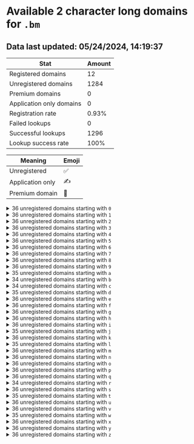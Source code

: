 # Available 2 character long domains for `.bm`

## Data last updated: 05/24/2024, 14:19:37

|Stat|Amount|
|--|--|
|Registered domains|12|
|Unregistered domains|1284|
|Premium domains|0|
|Application only domains|0|
|Registration rate|0.93%|
|Failed lookups|0|
|Successful lookups|1296|
|Lookup success rate|100%|


|Meaning|Emoji|
|--|--|
|Unregistered|:white_check_mark:|
|Application only|:writing_hand:|
|Premium domain|:gem:|

<details>
<summary>36 unregistered domains starting with <bold><code>0</code></bold></summary>

|Type|Domain|
|--|--|
|:white_check_mark:|`00.bm`|
|:white_check_mark:|`01.bm`|
|:white_check_mark:|`02.bm`|
|:white_check_mark:|`03.bm`|
|:white_check_mark:|`04.bm`|
|:white_check_mark:|`05.bm`|
|:white_check_mark:|`06.bm`|
|:white_check_mark:|`07.bm`|
|:white_check_mark:|`08.bm`|
|:white_check_mark:|`09.bm`|
|:white_check_mark:|`0a.bm`|
|:white_check_mark:|`0b.bm`|
|:white_check_mark:|`0c.bm`|
|:white_check_mark:|`0d.bm`|
|:white_check_mark:|`0e.bm`|
|:white_check_mark:|`0f.bm`|
|:white_check_mark:|`0g.bm`|
|:white_check_mark:|`0h.bm`|
|:white_check_mark:|`0i.bm`|
|:white_check_mark:|`0j.bm`|
|:white_check_mark:|`0k.bm`|
|:white_check_mark:|`0l.bm`|
|:white_check_mark:|`0m.bm`|
|:white_check_mark:|`0n.bm`|
|:white_check_mark:|`0o.bm`|
|:white_check_mark:|`0p.bm`|
|:white_check_mark:|`0q.bm`|
|:white_check_mark:|`0r.bm`|
|:white_check_mark:|`0s.bm`|
|:white_check_mark:|`0t.bm`|
|:white_check_mark:|`0u.bm`|
|:white_check_mark:|`0v.bm`|
|:white_check_mark:|`0w.bm`|
|:white_check_mark:|`0x.bm`|
|:white_check_mark:|`0y.bm`|
|:white_check_mark:|`0z.bm`|
</details>
<details>
<summary>36 unregistered domains starting with <bold><code>1</code></bold></summary>

|Type|Domain|
|--|--|
|:white_check_mark:|`10.bm`|
|:white_check_mark:|`11.bm`|
|:white_check_mark:|`12.bm`|
|:white_check_mark:|`13.bm`|
|:white_check_mark:|`14.bm`|
|:white_check_mark:|`15.bm`|
|:white_check_mark:|`16.bm`|
|:white_check_mark:|`17.bm`|
|:white_check_mark:|`18.bm`|
|:white_check_mark:|`19.bm`|
|:white_check_mark:|`1a.bm`|
|:white_check_mark:|`1b.bm`|
|:white_check_mark:|`1c.bm`|
|:white_check_mark:|`1d.bm`|
|:white_check_mark:|`1e.bm`|
|:white_check_mark:|`1f.bm`|
|:white_check_mark:|`1g.bm`|
|:white_check_mark:|`1h.bm`|
|:white_check_mark:|`1i.bm`|
|:white_check_mark:|`1j.bm`|
|:white_check_mark:|`1k.bm`|
|:white_check_mark:|`1l.bm`|
|:white_check_mark:|`1m.bm`|
|:white_check_mark:|`1n.bm`|
|:white_check_mark:|`1o.bm`|
|:white_check_mark:|`1p.bm`|
|:white_check_mark:|`1q.bm`|
|:white_check_mark:|`1r.bm`|
|:white_check_mark:|`1s.bm`|
|:white_check_mark:|`1t.bm`|
|:white_check_mark:|`1u.bm`|
|:white_check_mark:|`1v.bm`|
|:white_check_mark:|`1w.bm`|
|:white_check_mark:|`1x.bm`|
|:white_check_mark:|`1y.bm`|
|:white_check_mark:|`1z.bm`|
</details>
<details>
<summary>36 unregistered domains starting with <bold><code>2</code></bold></summary>

|Type|Domain|
|--|--|
|:white_check_mark:|`20.bm`|
|:white_check_mark:|`21.bm`|
|:white_check_mark:|`22.bm`|
|:white_check_mark:|`23.bm`|
|:white_check_mark:|`24.bm`|
|:white_check_mark:|`25.bm`|
|:white_check_mark:|`26.bm`|
|:white_check_mark:|`27.bm`|
|:white_check_mark:|`28.bm`|
|:white_check_mark:|`29.bm`|
|:white_check_mark:|`2a.bm`|
|:white_check_mark:|`2b.bm`|
|:white_check_mark:|`2c.bm`|
|:white_check_mark:|`2d.bm`|
|:white_check_mark:|`2e.bm`|
|:white_check_mark:|`2f.bm`|
|:white_check_mark:|`2g.bm`|
|:white_check_mark:|`2h.bm`|
|:white_check_mark:|`2i.bm`|
|:white_check_mark:|`2j.bm`|
|:white_check_mark:|`2k.bm`|
|:white_check_mark:|`2l.bm`|
|:white_check_mark:|`2m.bm`|
|:white_check_mark:|`2n.bm`|
|:white_check_mark:|`2o.bm`|
|:white_check_mark:|`2p.bm`|
|:white_check_mark:|`2q.bm`|
|:white_check_mark:|`2r.bm`|
|:white_check_mark:|`2s.bm`|
|:white_check_mark:|`2t.bm`|
|:white_check_mark:|`2u.bm`|
|:white_check_mark:|`2v.bm`|
|:white_check_mark:|`2w.bm`|
|:white_check_mark:|`2x.bm`|
|:white_check_mark:|`2y.bm`|
|:white_check_mark:|`2z.bm`|
</details>
<details>
<summary>36 unregistered domains starting with <bold><code>3</code></bold></summary>

|Type|Domain|
|--|--|
|:white_check_mark:|`30.bm`|
|:white_check_mark:|`31.bm`|
|:white_check_mark:|`32.bm`|
|:white_check_mark:|`33.bm`|
|:white_check_mark:|`34.bm`|
|:white_check_mark:|`35.bm`|
|:white_check_mark:|`36.bm`|
|:white_check_mark:|`37.bm`|
|:white_check_mark:|`38.bm`|
|:white_check_mark:|`39.bm`|
|:white_check_mark:|`3a.bm`|
|:white_check_mark:|`3b.bm`|
|:white_check_mark:|`3c.bm`|
|:white_check_mark:|`3d.bm`|
|:white_check_mark:|`3e.bm`|
|:white_check_mark:|`3f.bm`|
|:white_check_mark:|`3g.bm`|
|:white_check_mark:|`3h.bm`|
|:white_check_mark:|`3i.bm`|
|:white_check_mark:|`3j.bm`|
|:white_check_mark:|`3k.bm`|
|:white_check_mark:|`3l.bm`|
|:white_check_mark:|`3m.bm`|
|:white_check_mark:|`3n.bm`|
|:white_check_mark:|`3o.bm`|
|:white_check_mark:|`3p.bm`|
|:white_check_mark:|`3q.bm`|
|:white_check_mark:|`3r.bm`|
|:white_check_mark:|`3s.bm`|
|:white_check_mark:|`3t.bm`|
|:white_check_mark:|`3u.bm`|
|:white_check_mark:|`3v.bm`|
|:white_check_mark:|`3w.bm`|
|:white_check_mark:|`3x.bm`|
|:white_check_mark:|`3y.bm`|
|:white_check_mark:|`3z.bm`|
</details>
<details>
<summary>36 unregistered domains starting with <bold><code>4</code></bold></summary>

|Type|Domain|
|--|--|
|:white_check_mark:|`40.bm`|
|:white_check_mark:|`41.bm`|
|:white_check_mark:|`42.bm`|
|:white_check_mark:|`43.bm`|
|:white_check_mark:|`44.bm`|
|:white_check_mark:|`45.bm`|
|:white_check_mark:|`46.bm`|
|:white_check_mark:|`47.bm`|
|:white_check_mark:|`48.bm`|
|:white_check_mark:|`49.bm`|
|:white_check_mark:|`4a.bm`|
|:white_check_mark:|`4b.bm`|
|:white_check_mark:|`4c.bm`|
|:white_check_mark:|`4d.bm`|
|:white_check_mark:|`4e.bm`|
|:white_check_mark:|`4f.bm`|
|:white_check_mark:|`4g.bm`|
|:white_check_mark:|`4h.bm`|
|:white_check_mark:|`4i.bm`|
|:white_check_mark:|`4j.bm`|
|:white_check_mark:|`4k.bm`|
|:white_check_mark:|`4l.bm`|
|:white_check_mark:|`4m.bm`|
|:white_check_mark:|`4n.bm`|
|:white_check_mark:|`4o.bm`|
|:white_check_mark:|`4p.bm`|
|:white_check_mark:|`4q.bm`|
|:white_check_mark:|`4r.bm`|
|:white_check_mark:|`4s.bm`|
|:white_check_mark:|`4t.bm`|
|:white_check_mark:|`4u.bm`|
|:white_check_mark:|`4v.bm`|
|:white_check_mark:|`4w.bm`|
|:white_check_mark:|`4x.bm`|
|:white_check_mark:|`4y.bm`|
|:white_check_mark:|`4z.bm`|
</details>
<details>
<summary>36 unregistered domains starting with <bold><code>5</code></bold></summary>

|Type|Domain|
|--|--|
|:white_check_mark:|`50.bm`|
|:white_check_mark:|`51.bm`|
|:white_check_mark:|`52.bm`|
|:white_check_mark:|`53.bm`|
|:white_check_mark:|`54.bm`|
|:white_check_mark:|`55.bm`|
|:white_check_mark:|`56.bm`|
|:white_check_mark:|`57.bm`|
|:white_check_mark:|`58.bm`|
|:white_check_mark:|`59.bm`|
|:white_check_mark:|`5a.bm`|
|:white_check_mark:|`5b.bm`|
|:white_check_mark:|`5c.bm`|
|:white_check_mark:|`5d.bm`|
|:white_check_mark:|`5e.bm`|
|:white_check_mark:|`5f.bm`|
|:white_check_mark:|`5g.bm`|
|:white_check_mark:|`5h.bm`|
|:white_check_mark:|`5i.bm`|
|:white_check_mark:|`5j.bm`|
|:white_check_mark:|`5k.bm`|
|:white_check_mark:|`5l.bm`|
|:white_check_mark:|`5m.bm`|
|:white_check_mark:|`5n.bm`|
|:white_check_mark:|`5o.bm`|
|:white_check_mark:|`5p.bm`|
|:white_check_mark:|`5q.bm`|
|:white_check_mark:|`5r.bm`|
|:white_check_mark:|`5s.bm`|
|:white_check_mark:|`5t.bm`|
|:white_check_mark:|`5u.bm`|
|:white_check_mark:|`5v.bm`|
|:white_check_mark:|`5w.bm`|
|:white_check_mark:|`5x.bm`|
|:white_check_mark:|`5y.bm`|
|:white_check_mark:|`5z.bm`|
</details>
<details>
<summary>36 unregistered domains starting with <bold><code>6</code></bold></summary>

|Type|Domain|
|--|--|
|:white_check_mark:|`60.bm`|
|:white_check_mark:|`61.bm`|
|:white_check_mark:|`62.bm`|
|:white_check_mark:|`63.bm`|
|:white_check_mark:|`64.bm`|
|:white_check_mark:|`65.bm`|
|:white_check_mark:|`66.bm`|
|:white_check_mark:|`67.bm`|
|:white_check_mark:|`68.bm`|
|:white_check_mark:|`69.bm`|
|:white_check_mark:|`6a.bm`|
|:white_check_mark:|`6b.bm`|
|:white_check_mark:|`6c.bm`|
|:white_check_mark:|`6d.bm`|
|:white_check_mark:|`6e.bm`|
|:white_check_mark:|`6f.bm`|
|:white_check_mark:|`6g.bm`|
|:white_check_mark:|`6h.bm`|
|:white_check_mark:|`6i.bm`|
|:white_check_mark:|`6j.bm`|
|:white_check_mark:|`6k.bm`|
|:white_check_mark:|`6l.bm`|
|:white_check_mark:|`6m.bm`|
|:white_check_mark:|`6n.bm`|
|:white_check_mark:|`6o.bm`|
|:white_check_mark:|`6p.bm`|
|:white_check_mark:|`6q.bm`|
|:white_check_mark:|`6r.bm`|
|:white_check_mark:|`6s.bm`|
|:white_check_mark:|`6t.bm`|
|:white_check_mark:|`6u.bm`|
|:white_check_mark:|`6v.bm`|
|:white_check_mark:|`6w.bm`|
|:white_check_mark:|`6x.bm`|
|:white_check_mark:|`6y.bm`|
|:white_check_mark:|`6z.bm`|
</details>
<details>
<summary>36 unregistered domains starting with <bold><code>7</code></bold></summary>

|Type|Domain|
|--|--|
|:white_check_mark:|`70.bm`|
|:white_check_mark:|`71.bm`|
|:white_check_mark:|`72.bm`|
|:white_check_mark:|`73.bm`|
|:white_check_mark:|`74.bm`|
|:white_check_mark:|`75.bm`|
|:white_check_mark:|`76.bm`|
|:white_check_mark:|`77.bm`|
|:white_check_mark:|`78.bm`|
|:white_check_mark:|`79.bm`|
|:white_check_mark:|`7a.bm`|
|:white_check_mark:|`7b.bm`|
|:white_check_mark:|`7c.bm`|
|:white_check_mark:|`7d.bm`|
|:white_check_mark:|`7e.bm`|
|:white_check_mark:|`7f.bm`|
|:white_check_mark:|`7g.bm`|
|:white_check_mark:|`7h.bm`|
|:white_check_mark:|`7i.bm`|
|:white_check_mark:|`7j.bm`|
|:white_check_mark:|`7k.bm`|
|:white_check_mark:|`7l.bm`|
|:white_check_mark:|`7m.bm`|
|:white_check_mark:|`7n.bm`|
|:white_check_mark:|`7o.bm`|
|:white_check_mark:|`7p.bm`|
|:white_check_mark:|`7q.bm`|
|:white_check_mark:|`7r.bm`|
|:white_check_mark:|`7s.bm`|
|:white_check_mark:|`7t.bm`|
|:white_check_mark:|`7u.bm`|
|:white_check_mark:|`7v.bm`|
|:white_check_mark:|`7w.bm`|
|:white_check_mark:|`7x.bm`|
|:white_check_mark:|`7y.bm`|
|:white_check_mark:|`7z.bm`|
</details>
<details>
<summary>36 unregistered domains starting with <bold><code>8</code></bold></summary>

|Type|Domain|
|--|--|
|:white_check_mark:|`80.bm`|
|:white_check_mark:|`81.bm`|
|:white_check_mark:|`82.bm`|
|:white_check_mark:|`83.bm`|
|:white_check_mark:|`84.bm`|
|:white_check_mark:|`85.bm`|
|:white_check_mark:|`86.bm`|
|:white_check_mark:|`87.bm`|
|:white_check_mark:|`88.bm`|
|:white_check_mark:|`89.bm`|
|:white_check_mark:|`8a.bm`|
|:white_check_mark:|`8b.bm`|
|:white_check_mark:|`8c.bm`|
|:white_check_mark:|`8d.bm`|
|:white_check_mark:|`8e.bm`|
|:white_check_mark:|`8f.bm`|
|:white_check_mark:|`8g.bm`|
|:white_check_mark:|`8h.bm`|
|:white_check_mark:|`8i.bm`|
|:white_check_mark:|`8j.bm`|
|:white_check_mark:|`8k.bm`|
|:white_check_mark:|`8l.bm`|
|:white_check_mark:|`8m.bm`|
|:white_check_mark:|`8n.bm`|
|:white_check_mark:|`8o.bm`|
|:white_check_mark:|`8p.bm`|
|:white_check_mark:|`8q.bm`|
|:white_check_mark:|`8r.bm`|
|:white_check_mark:|`8s.bm`|
|:white_check_mark:|`8t.bm`|
|:white_check_mark:|`8u.bm`|
|:white_check_mark:|`8v.bm`|
|:white_check_mark:|`8w.bm`|
|:white_check_mark:|`8x.bm`|
|:white_check_mark:|`8y.bm`|
|:white_check_mark:|`8z.bm`|
</details>
<details>
<summary>36 unregistered domains starting with <bold><code>9</code></bold></summary>

|Type|Domain|
|--|--|
|:white_check_mark:|`90.bm`|
|:white_check_mark:|`91.bm`|
|:white_check_mark:|`92.bm`|
|:white_check_mark:|`93.bm`|
|:white_check_mark:|`94.bm`|
|:white_check_mark:|`95.bm`|
|:white_check_mark:|`96.bm`|
|:white_check_mark:|`97.bm`|
|:white_check_mark:|`98.bm`|
|:white_check_mark:|`99.bm`|
|:white_check_mark:|`9a.bm`|
|:white_check_mark:|`9b.bm`|
|:white_check_mark:|`9c.bm`|
|:white_check_mark:|`9d.bm`|
|:white_check_mark:|`9e.bm`|
|:white_check_mark:|`9f.bm`|
|:white_check_mark:|`9g.bm`|
|:white_check_mark:|`9h.bm`|
|:white_check_mark:|`9i.bm`|
|:white_check_mark:|`9j.bm`|
|:white_check_mark:|`9k.bm`|
|:white_check_mark:|`9l.bm`|
|:white_check_mark:|`9m.bm`|
|:white_check_mark:|`9n.bm`|
|:white_check_mark:|`9o.bm`|
|:white_check_mark:|`9p.bm`|
|:white_check_mark:|`9q.bm`|
|:white_check_mark:|`9r.bm`|
|:white_check_mark:|`9s.bm`|
|:white_check_mark:|`9t.bm`|
|:white_check_mark:|`9u.bm`|
|:white_check_mark:|`9v.bm`|
|:white_check_mark:|`9w.bm`|
|:white_check_mark:|`9x.bm`|
|:white_check_mark:|`9y.bm`|
|:white_check_mark:|`9z.bm`|
</details>
<details>
<summary>35 unregistered domains starting with <bold><code>a</code></bold></summary>

|Type|Domain|
|--|--|
|:white_check_mark:|`a0.bm`|
|:white_check_mark:|`a1.bm`|
|:white_check_mark:|`a2.bm`|
|:white_check_mark:|`a3.bm`|
|:white_check_mark:|`a4.bm`|
|:white_check_mark:|`a5.bm`|
|:white_check_mark:|`a6.bm`|
|:white_check_mark:|`a7.bm`|
|:white_check_mark:|`a8.bm`|
|:white_check_mark:|`a9.bm`|
|:white_check_mark:|`ab.bm`|
|:white_check_mark:|`ac.bm`|
|:white_check_mark:|`ad.bm`|
|:white_check_mark:|`ae.bm`|
|:white_check_mark:|`af.bm`|
|:white_check_mark:|`ag.bm`|
|:white_check_mark:|`ah.bm`|
|:white_check_mark:|`ai.bm`|
|:white_check_mark:|`aj.bm`|
|:white_check_mark:|`ak.bm`|
|:white_check_mark:|`al.bm`|
|:white_check_mark:|`am.bm`|
|:white_check_mark:|`an.bm`|
|:white_check_mark:|`ao.bm`|
|:white_check_mark:|`ap.bm`|
|:white_check_mark:|`aq.bm`|
|:white_check_mark:|`ar.bm`|
|:white_check_mark:|`as.bm`|
|:white_check_mark:|`at.bm`|
|:white_check_mark:|`au.bm`|
|:white_check_mark:|`av.bm`|
|:white_check_mark:|`aw.bm`|
|:white_check_mark:|`ax.bm`|
|:white_check_mark:|`ay.bm`|
|:white_check_mark:|`az.bm`|
</details>
<details>
<summary>34 unregistered domains starting with <bold><code>b</code></bold></summary>

|Type|Domain|
|--|--|
|:white_check_mark:|`b0.bm`|
|:white_check_mark:|`b1.bm`|
|:white_check_mark:|`b2.bm`|
|:white_check_mark:|`b3.bm`|
|:white_check_mark:|`b4.bm`|
|:white_check_mark:|`b5.bm`|
|:white_check_mark:|`b6.bm`|
|:white_check_mark:|`b7.bm`|
|:white_check_mark:|`b8.bm`|
|:white_check_mark:|`b9.bm`|
|:white_check_mark:|`ba.bm`|
|:white_check_mark:|`bb.bm`|
|:white_check_mark:|`bc.bm`|
|:white_check_mark:|`bd.bm`|
|:white_check_mark:|`be.bm`|
|:white_check_mark:|`bf.bm`|
|:white_check_mark:|`bg.bm`|
|:white_check_mark:|`bh.bm`|
|:white_check_mark:|`bi.bm`|
|:white_check_mark:|`bj.bm`|
|:white_check_mark:|`bk.bm`|
|:white_check_mark:|`bl.bm`|
|:white_check_mark:|`bn.bm`|
|:white_check_mark:|`bo.bm`|
|:white_check_mark:|`bp.bm`|
|:white_check_mark:|`bq.bm`|
|:white_check_mark:|`br.bm`|
|:white_check_mark:|`bs.bm`|
|:white_check_mark:|`bt.bm`|
|:white_check_mark:|`bu.bm`|
|:white_check_mark:|`bw.bm`|
|:white_check_mark:|`bx.bm`|
|:white_check_mark:|`by.bm`|
|:white_check_mark:|`bz.bm`|
</details>
<details>
<summary>34 unregistered domains starting with <bold><code>c</code></bold></summary>

|Type|Domain|
|--|--|
|:white_check_mark:|`c0.bm`|
|:white_check_mark:|`c2.bm`|
|:white_check_mark:|`c3.bm`|
|:white_check_mark:|`c4.bm`|
|:white_check_mark:|`c5.bm`|
|:white_check_mark:|`c6.bm`|
|:white_check_mark:|`c7.bm`|
|:white_check_mark:|`c8.bm`|
|:white_check_mark:|`c9.bm`|
|:white_check_mark:|`ca.bm`|
|:white_check_mark:|`cb.bm`|
|:white_check_mark:|`cc.bm`|
|:white_check_mark:|`cd.bm`|
|:white_check_mark:|`ce.bm`|
|:white_check_mark:|`cf.bm`|
|:white_check_mark:|`cg.bm`|
|:white_check_mark:|`ch.bm`|
|:white_check_mark:|`ci.bm`|
|:white_check_mark:|`cj.bm`|
|:white_check_mark:|`ck.bm`|
|:white_check_mark:|`cm.bm`|
|:white_check_mark:|`cn.bm`|
|:white_check_mark:|`co.bm`|
|:white_check_mark:|`cp.bm`|
|:white_check_mark:|`cq.bm`|
|:white_check_mark:|`cr.bm`|
|:white_check_mark:|`cs.bm`|
|:white_check_mark:|`ct.bm`|
|:white_check_mark:|`cu.bm`|
|:white_check_mark:|`cv.bm`|
|:white_check_mark:|`cw.bm`|
|:white_check_mark:|`cx.bm`|
|:white_check_mark:|`cy.bm`|
|:white_check_mark:|`cz.bm`|
</details>
<details>
<summary>35 unregistered domains starting with <bold><code>d</code></bold></summary>

|Type|Domain|
|--|--|
|:white_check_mark:|`d0.bm`|
|:white_check_mark:|`d1.bm`|
|:white_check_mark:|`d2.bm`|
|:white_check_mark:|`d3.bm`|
|:white_check_mark:|`d4.bm`|
|:white_check_mark:|`d5.bm`|
|:white_check_mark:|`d6.bm`|
|:white_check_mark:|`d7.bm`|
|:white_check_mark:|`d8.bm`|
|:white_check_mark:|`d9.bm`|
|:white_check_mark:|`da.bm`|
|:white_check_mark:|`db.bm`|
|:white_check_mark:|`dc.bm`|
|:white_check_mark:|`dd.bm`|
|:white_check_mark:|`de.bm`|
|:white_check_mark:|`df.bm`|
|:white_check_mark:|`dg.bm`|
|:white_check_mark:|`dh.bm`|
|:white_check_mark:|`di.bm`|
|:white_check_mark:|`dj.bm`|
|:white_check_mark:|`dk.bm`|
|:white_check_mark:|`dm.bm`|
|:white_check_mark:|`dn.bm`|
|:white_check_mark:|`do.bm`|
|:white_check_mark:|`dp.bm`|
|:white_check_mark:|`dq.bm`|
|:white_check_mark:|`dr.bm`|
|:white_check_mark:|`ds.bm`|
|:white_check_mark:|`dt.bm`|
|:white_check_mark:|`du.bm`|
|:white_check_mark:|`dv.bm`|
|:white_check_mark:|`dw.bm`|
|:white_check_mark:|`dx.bm`|
|:white_check_mark:|`dy.bm`|
|:white_check_mark:|`dz.bm`|
</details>
<details>
<summary>36 unregistered domains starting with <bold><code>e</code></bold></summary>

|Type|Domain|
|--|--|
|:white_check_mark:|`e0.bm`|
|:white_check_mark:|`e1.bm`|
|:white_check_mark:|`e2.bm`|
|:white_check_mark:|`e3.bm`|
|:white_check_mark:|`e4.bm`|
|:white_check_mark:|`e5.bm`|
|:white_check_mark:|`e6.bm`|
|:white_check_mark:|`e7.bm`|
|:white_check_mark:|`e8.bm`|
|:white_check_mark:|`e9.bm`|
|:white_check_mark:|`ea.bm`|
|:white_check_mark:|`eb.bm`|
|:white_check_mark:|`ec.bm`|
|:white_check_mark:|`ed.bm`|
|:white_check_mark:|`ee.bm`|
|:white_check_mark:|`ef.bm`|
|:white_check_mark:|`eg.bm`|
|:white_check_mark:|`eh.bm`|
|:white_check_mark:|`ei.bm`|
|:white_check_mark:|`ej.bm`|
|:white_check_mark:|`ek.bm`|
|:white_check_mark:|`el.bm`|
|:white_check_mark:|`em.bm`|
|:white_check_mark:|`en.bm`|
|:white_check_mark:|`eo.bm`|
|:white_check_mark:|`ep.bm`|
|:white_check_mark:|`eq.bm`|
|:white_check_mark:|`er.bm`|
|:white_check_mark:|`es.bm`|
|:white_check_mark:|`et.bm`|
|:white_check_mark:|`eu.bm`|
|:white_check_mark:|`ev.bm`|
|:white_check_mark:|`ew.bm`|
|:white_check_mark:|`ex.bm`|
|:white_check_mark:|`ey.bm`|
|:white_check_mark:|`ez.bm`|
</details>
<details>
<summary>36 unregistered domains starting with <bold><code>f</code></bold></summary>

|Type|Domain|
|--|--|
|:white_check_mark:|`f0.bm`|
|:white_check_mark:|`f1.bm`|
|:white_check_mark:|`f2.bm`|
|:white_check_mark:|`f3.bm`|
|:white_check_mark:|`f4.bm`|
|:white_check_mark:|`f5.bm`|
|:white_check_mark:|`f6.bm`|
|:white_check_mark:|`f7.bm`|
|:white_check_mark:|`f8.bm`|
|:white_check_mark:|`f9.bm`|
|:white_check_mark:|`fa.bm`|
|:white_check_mark:|`fb.bm`|
|:white_check_mark:|`fc.bm`|
|:white_check_mark:|`fd.bm`|
|:white_check_mark:|`fe.bm`|
|:white_check_mark:|`ff.bm`|
|:white_check_mark:|`fg.bm`|
|:white_check_mark:|`fh.bm`|
|:white_check_mark:|`fi.bm`|
|:white_check_mark:|`fj.bm`|
|:white_check_mark:|`fk.bm`|
|:white_check_mark:|`fl.bm`|
|:white_check_mark:|`fm.bm`|
|:white_check_mark:|`fn.bm`|
|:white_check_mark:|`fo.bm`|
|:white_check_mark:|`fp.bm`|
|:white_check_mark:|`fq.bm`|
|:white_check_mark:|`fr.bm`|
|:white_check_mark:|`fs.bm`|
|:white_check_mark:|`ft.bm`|
|:white_check_mark:|`fu.bm`|
|:white_check_mark:|`fv.bm`|
|:white_check_mark:|`fw.bm`|
|:white_check_mark:|`fx.bm`|
|:white_check_mark:|`fy.bm`|
|:white_check_mark:|`fz.bm`|
</details>
<details>
<summary>36 unregistered domains starting with <bold><code>g</code></bold></summary>

|Type|Domain|
|--|--|
|:white_check_mark:|`g0.bm`|
|:white_check_mark:|`g1.bm`|
|:white_check_mark:|`g2.bm`|
|:white_check_mark:|`g3.bm`|
|:white_check_mark:|`g4.bm`|
|:white_check_mark:|`g5.bm`|
|:white_check_mark:|`g6.bm`|
|:white_check_mark:|`g7.bm`|
|:white_check_mark:|`g8.bm`|
|:white_check_mark:|`g9.bm`|
|:white_check_mark:|`ga.bm`|
|:white_check_mark:|`gb.bm`|
|:white_check_mark:|`gc.bm`|
|:white_check_mark:|`gd.bm`|
|:white_check_mark:|`ge.bm`|
|:white_check_mark:|`gf.bm`|
|:white_check_mark:|`gg.bm`|
|:white_check_mark:|`gh.bm`|
|:white_check_mark:|`gi.bm`|
|:white_check_mark:|`gj.bm`|
|:white_check_mark:|`gk.bm`|
|:white_check_mark:|`gl.bm`|
|:white_check_mark:|`gm.bm`|
|:white_check_mark:|`gn.bm`|
|:white_check_mark:|`go.bm`|
|:white_check_mark:|`gp.bm`|
|:white_check_mark:|`gq.bm`|
|:white_check_mark:|`gr.bm`|
|:white_check_mark:|`gs.bm`|
|:white_check_mark:|`gt.bm`|
|:white_check_mark:|`gu.bm`|
|:white_check_mark:|`gv.bm`|
|:white_check_mark:|`gw.bm`|
|:white_check_mark:|`gx.bm`|
|:white_check_mark:|`gy.bm`|
|:white_check_mark:|`gz.bm`|
</details>
<details>
<summary>36 unregistered domains starting with <bold><code>h</code></bold></summary>

|Type|Domain|
|--|--|
|:white_check_mark:|`h0.bm`|
|:white_check_mark:|`h1.bm`|
|:white_check_mark:|`h2.bm`|
|:white_check_mark:|`h3.bm`|
|:white_check_mark:|`h4.bm`|
|:white_check_mark:|`h5.bm`|
|:white_check_mark:|`h6.bm`|
|:white_check_mark:|`h7.bm`|
|:white_check_mark:|`h8.bm`|
|:white_check_mark:|`h9.bm`|
|:white_check_mark:|`ha.bm`|
|:white_check_mark:|`hb.bm`|
|:white_check_mark:|`hc.bm`|
|:white_check_mark:|`hd.bm`|
|:white_check_mark:|`he.bm`|
|:white_check_mark:|`hf.bm`|
|:white_check_mark:|`hg.bm`|
|:white_check_mark:|`hh.bm`|
|:white_check_mark:|`hi.bm`|
|:white_check_mark:|`hj.bm`|
|:white_check_mark:|`hk.bm`|
|:white_check_mark:|`hl.bm`|
|:white_check_mark:|`hm.bm`|
|:white_check_mark:|`hn.bm`|
|:white_check_mark:|`ho.bm`|
|:white_check_mark:|`hp.bm`|
|:white_check_mark:|`hq.bm`|
|:white_check_mark:|`hr.bm`|
|:white_check_mark:|`hs.bm`|
|:white_check_mark:|`ht.bm`|
|:white_check_mark:|`hu.bm`|
|:white_check_mark:|`hv.bm`|
|:white_check_mark:|`hw.bm`|
|:white_check_mark:|`hx.bm`|
|:white_check_mark:|`hy.bm`|
|:white_check_mark:|`hz.bm`|
</details>
<details>
<summary>36 unregistered domains starting with <bold><code>i</code></bold></summary>

|Type|Domain|
|--|--|
|:white_check_mark:|`i0.bm`|
|:white_check_mark:|`i1.bm`|
|:white_check_mark:|`i2.bm`|
|:white_check_mark:|`i3.bm`|
|:white_check_mark:|`i4.bm`|
|:white_check_mark:|`i5.bm`|
|:white_check_mark:|`i6.bm`|
|:white_check_mark:|`i7.bm`|
|:white_check_mark:|`i8.bm`|
|:white_check_mark:|`i9.bm`|
|:white_check_mark:|`ia.bm`|
|:white_check_mark:|`ib.bm`|
|:white_check_mark:|`ic.bm`|
|:white_check_mark:|`id.bm`|
|:white_check_mark:|`ie.bm`|
|:white_check_mark:|`if.bm`|
|:white_check_mark:|`ig.bm`|
|:white_check_mark:|`ih.bm`|
|:white_check_mark:|`ii.bm`|
|:white_check_mark:|`ij.bm`|
|:white_check_mark:|`ik.bm`|
|:white_check_mark:|`il.bm`|
|:white_check_mark:|`im.bm`|
|:white_check_mark:|`in.bm`|
|:white_check_mark:|`io.bm`|
|:white_check_mark:|`ip.bm`|
|:white_check_mark:|`iq.bm`|
|:white_check_mark:|`ir.bm`|
|:white_check_mark:|`is.bm`|
|:white_check_mark:|`it.bm`|
|:white_check_mark:|`iu.bm`|
|:white_check_mark:|`iv.bm`|
|:white_check_mark:|`iw.bm`|
|:white_check_mark:|`ix.bm`|
|:white_check_mark:|`iy.bm`|
|:white_check_mark:|`iz.bm`|
</details>
<details>
<summary>35 unregistered domains starting with <bold><code>j</code></bold></summary>

|Type|Domain|
|--|--|
|:white_check_mark:|`j0.bm`|
|:white_check_mark:|`j1.bm`|
|:white_check_mark:|`j2.bm`|
|:white_check_mark:|`j3.bm`|
|:white_check_mark:|`j4.bm`|
|:white_check_mark:|`j5.bm`|
|:white_check_mark:|`j6.bm`|
|:white_check_mark:|`j7.bm`|
|:white_check_mark:|`j8.bm`|
|:white_check_mark:|`j9.bm`|
|:white_check_mark:|`ja.bm`|
|:white_check_mark:|`jb.bm`|
|:white_check_mark:|`jd.bm`|
|:white_check_mark:|`je.bm`|
|:white_check_mark:|`jf.bm`|
|:white_check_mark:|`jg.bm`|
|:white_check_mark:|`jh.bm`|
|:white_check_mark:|`ji.bm`|
|:white_check_mark:|`jj.bm`|
|:white_check_mark:|`jk.bm`|
|:white_check_mark:|`jl.bm`|
|:white_check_mark:|`jm.bm`|
|:white_check_mark:|`jn.bm`|
|:white_check_mark:|`jo.bm`|
|:white_check_mark:|`jp.bm`|
|:white_check_mark:|`jq.bm`|
|:white_check_mark:|`jr.bm`|
|:white_check_mark:|`js.bm`|
|:white_check_mark:|`jt.bm`|
|:white_check_mark:|`ju.bm`|
|:white_check_mark:|`jv.bm`|
|:white_check_mark:|`jw.bm`|
|:white_check_mark:|`jx.bm`|
|:white_check_mark:|`jy.bm`|
|:white_check_mark:|`jz.bm`|
</details>
<details>
<summary>36 unregistered domains starting with <bold><code>k</code></bold></summary>

|Type|Domain|
|--|--|
|:white_check_mark:|`k0.bm`|
|:white_check_mark:|`k1.bm`|
|:white_check_mark:|`k2.bm`|
|:white_check_mark:|`k3.bm`|
|:white_check_mark:|`k4.bm`|
|:white_check_mark:|`k5.bm`|
|:white_check_mark:|`k6.bm`|
|:white_check_mark:|`k7.bm`|
|:white_check_mark:|`k8.bm`|
|:white_check_mark:|`k9.bm`|
|:white_check_mark:|`ka.bm`|
|:white_check_mark:|`kb.bm`|
|:white_check_mark:|`kc.bm`|
|:white_check_mark:|`kd.bm`|
|:white_check_mark:|`ke.bm`|
|:white_check_mark:|`kf.bm`|
|:white_check_mark:|`kg.bm`|
|:white_check_mark:|`kh.bm`|
|:white_check_mark:|`ki.bm`|
|:white_check_mark:|`kj.bm`|
|:white_check_mark:|`kk.bm`|
|:white_check_mark:|`kl.bm`|
|:white_check_mark:|`km.bm`|
|:white_check_mark:|`kn.bm`|
|:white_check_mark:|`ko.bm`|
|:white_check_mark:|`kp.bm`|
|:white_check_mark:|`kq.bm`|
|:white_check_mark:|`kr.bm`|
|:white_check_mark:|`ks.bm`|
|:white_check_mark:|`kt.bm`|
|:white_check_mark:|`ku.bm`|
|:white_check_mark:|`kv.bm`|
|:white_check_mark:|`kw.bm`|
|:white_check_mark:|`kx.bm`|
|:white_check_mark:|`ky.bm`|
|:white_check_mark:|`kz.bm`|
</details>
<details>
<summary>35 unregistered domains starting with <bold><code>l</code></bold></summary>

|Type|Domain|
|--|--|
|:white_check_mark:|`l0.bm`|
|:white_check_mark:|`l1.bm`|
|:white_check_mark:|`l2.bm`|
|:white_check_mark:|`l3.bm`|
|:white_check_mark:|`l4.bm`|
|:white_check_mark:|`l5.bm`|
|:white_check_mark:|`l6.bm`|
|:white_check_mark:|`l7.bm`|
|:white_check_mark:|`l8.bm`|
|:white_check_mark:|`l9.bm`|
|:white_check_mark:|`la.bm`|
|:white_check_mark:|`lb.bm`|
|:white_check_mark:|`lc.bm`|
|:white_check_mark:|`ld.bm`|
|:white_check_mark:|`le.bm`|
|:white_check_mark:|`lf.bm`|
|:white_check_mark:|`lg.bm`|
|:white_check_mark:|`lh.bm`|
|:white_check_mark:|`li.bm`|
|:white_check_mark:|`lj.bm`|
|:white_check_mark:|`lk.bm`|
|:white_check_mark:|`ll.bm`|
|:white_check_mark:|`lm.bm`|
|:white_check_mark:|`ln.bm`|
|:white_check_mark:|`lo.bm`|
|:white_check_mark:|`lp.bm`|
|:white_check_mark:|`lq.bm`|
|:white_check_mark:|`lr.bm`|
|:white_check_mark:|`ls.bm`|
|:white_check_mark:|`lt.bm`|
|:white_check_mark:|`lu.bm`|
|:white_check_mark:|`lw.bm`|
|:white_check_mark:|`lx.bm`|
|:white_check_mark:|`ly.bm`|
|:white_check_mark:|`lz.bm`|
</details>
<details>
<summary>36 unregistered domains starting with <bold><code>m</code></bold></summary>

|Type|Domain|
|--|--|
|:white_check_mark:|`m0.bm`|
|:white_check_mark:|`m1.bm`|
|:white_check_mark:|`m2.bm`|
|:white_check_mark:|`m3.bm`|
|:white_check_mark:|`m4.bm`|
|:white_check_mark:|`m5.bm`|
|:white_check_mark:|`m6.bm`|
|:white_check_mark:|`m7.bm`|
|:white_check_mark:|`m8.bm`|
|:white_check_mark:|`m9.bm`|
|:white_check_mark:|`ma.bm`|
|:white_check_mark:|`mb.bm`|
|:white_check_mark:|`mc.bm`|
|:white_check_mark:|`md.bm`|
|:white_check_mark:|`me.bm`|
|:white_check_mark:|`mf.bm`|
|:white_check_mark:|`mg.bm`|
|:white_check_mark:|`mh.bm`|
|:white_check_mark:|`mi.bm`|
|:white_check_mark:|`mj.bm`|
|:white_check_mark:|`mk.bm`|
|:white_check_mark:|`ml.bm`|
|:white_check_mark:|`mm.bm`|
|:white_check_mark:|`mn.bm`|
|:white_check_mark:|`mo.bm`|
|:white_check_mark:|`mp.bm`|
|:white_check_mark:|`mq.bm`|
|:white_check_mark:|`mr.bm`|
|:white_check_mark:|`ms.bm`|
|:white_check_mark:|`mt.bm`|
|:white_check_mark:|`mu.bm`|
|:white_check_mark:|`mv.bm`|
|:white_check_mark:|`mw.bm`|
|:white_check_mark:|`mx.bm`|
|:white_check_mark:|`my.bm`|
|:white_check_mark:|`mz.bm`|
</details>
<details>
<summary>36 unregistered domains starting with <bold><code>n</code></bold></summary>

|Type|Domain|
|--|--|
|:white_check_mark:|`n0.bm`|
|:white_check_mark:|`n1.bm`|
|:white_check_mark:|`n2.bm`|
|:white_check_mark:|`n3.bm`|
|:white_check_mark:|`n4.bm`|
|:white_check_mark:|`n5.bm`|
|:white_check_mark:|`n6.bm`|
|:white_check_mark:|`n7.bm`|
|:white_check_mark:|`n8.bm`|
|:white_check_mark:|`n9.bm`|
|:white_check_mark:|`na.bm`|
|:white_check_mark:|`nb.bm`|
|:white_check_mark:|`nc.bm`|
|:white_check_mark:|`nd.bm`|
|:white_check_mark:|`ne.bm`|
|:white_check_mark:|`nf.bm`|
|:white_check_mark:|`ng.bm`|
|:white_check_mark:|`nh.bm`|
|:white_check_mark:|`ni.bm`|
|:white_check_mark:|`nj.bm`|
|:white_check_mark:|`nk.bm`|
|:white_check_mark:|`nl.bm`|
|:white_check_mark:|`nm.bm`|
|:white_check_mark:|`nn.bm`|
|:white_check_mark:|`no.bm`|
|:white_check_mark:|`np.bm`|
|:white_check_mark:|`nq.bm`|
|:white_check_mark:|`nr.bm`|
|:white_check_mark:|`ns.bm`|
|:white_check_mark:|`nt.bm`|
|:white_check_mark:|`nu.bm`|
|:white_check_mark:|`nv.bm`|
|:white_check_mark:|`nw.bm`|
|:white_check_mark:|`nx.bm`|
|:white_check_mark:|`ny.bm`|
|:white_check_mark:|`nz.bm`|
</details>
<details>
<summary>36 unregistered domains starting with <bold><code>o</code></bold></summary>

|Type|Domain|
|--|--|
|:white_check_mark:|`o0.bm`|
|:white_check_mark:|`o1.bm`|
|:white_check_mark:|`o2.bm`|
|:white_check_mark:|`o3.bm`|
|:white_check_mark:|`o4.bm`|
|:white_check_mark:|`o5.bm`|
|:white_check_mark:|`o6.bm`|
|:white_check_mark:|`o7.bm`|
|:white_check_mark:|`o8.bm`|
|:white_check_mark:|`o9.bm`|
|:white_check_mark:|`oa.bm`|
|:white_check_mark:|`ob.bm`|
|:white_check_mark:|`oc.bm`|
|:white_check_mark:|`od.bm`|
|:white_check_mark:|`oe.bm`|
|:white_check_mark:|`of.bm`|
|:white_check_mark:|`og.bm`|
|:white_check_mark:|`oh.bm`|
|:white_check_mark:|`oi.bm`|
|:white_check_mark:|`oj.bm`|
|:white_check_mark:|`ok.bm`|
|:white_check_mark:|`ol.bm`|
|:white_check_mark:|`om.bm`|
|:white_check_mark:|`on.bm`|
|:white_check_mark:|`oo.bm`|
|:white_check_mark:|`op.bm`|
|:white_check_mark:|`oq.bm`|
|:white_check_mark:|`or.bm`|
|:white_check_mark:|`os.bm`|
|:white_check_mark:|`ot.bm`|
|:white_check_mark:|`ou.bm`|
|:white_check_mark:|`ov.bm`|
|:white_check_mark:|`ow.bm`|
|:white_check_mark:|`ox.bm`|
|:white_check_mark:|`oy.bm`|
|:white_check_mark:|`oz.bm`|
</details>
<details>
<summary>36 unregistered domains starting with <bold><code>p</code></bold></summary>

|Type|Domain|
|--|--|
|:white_check_mark:|`p0.bm`|
|:white_check_mark:|`p1.bm`|
|:white_check_mark:|`p2.bm`|
|:white_check_mark:|`p3.bm`|
|:white_check_mark:|`p4.bm`|
|:white_check_mark:|`p5.bm`|
|:white_check_mark:|`p6.bm`|
|:white_check_mark:|`p7.bm`|
|:white_check_mark:|`p8.bm`|
|:white_check_mark:|`p9.bm`|
|:white_check_mark:|`pa.bm`|
|:white_check_mark:|`pb.bm`|
|:white_check_mark:|`pc.bm`|
|:white_check_mark:|`pd.bm`|
|:white_check_mark:|`pe.bm`|
|:white_check_mark:|`pf.bm`|
|:white_check_mark:|`pg.bm`|
|:white_check_mark:|`ph.bm`|
|:white_check_mark:|`pi.bm`|
|:white_check_mark:|`pj.bm`|
|:white_check_mark:|`pk.bm`|
|:white_check_mark:|`pl.bm`|
|:white_check_mark:|`pm.bm`|
|:white_check_mark:|`pn.bm`|
|:white_check_mark:|`po.bm`|
|:white_check_mark:|`pp.bm`|
|:white_check_mark:|`pq.bm`|
|:white_check_mark:|`pr.bm`|
|:white_check_mark:|`ps.bm`|
|:white_check_mark:|`pt.bm`|
|:white_check_mark:|`pu.bm`|
|:white_check_mark:|`pv.bm`|
|:white_check_mark:|`pw.bm`|
|:white_check_mark:|`px.bm`|
|:white_check_mark:|`py.bm`|
|:white_check_mark:|`pz.bm`|
</details>
<details>
<summary>36 unregistered domains starting with <bold><code>q</code></bold></summary>

|Type|Domain|
|--|--|
|:white_check_mark:|`q0.bm`|
|:white_check_mark:|`q1.bm`|
|:white_check_mark:|`q2.bm`|
|:white_check_mark:|`q3.bm`|
|:white_check_mark:|`q4.bm`|
|:white_check_mark:|`q5.bm`|
|:white_check_mark:|`q6.bm`|
|:white_check_mark:|`q7.bm`|
|:white_check_mark:|`q8.bm`|
|:white_check_mark:|`q9.bm`|
|:white_check_mark:|`qa.bm`|
|:white_check_mark:|`qb.bm`|
|:white_check_mark:|`qc.bm`|
|:white_check_mark:|`qd.bm`|
|:white_check_mark:|`qe.bm`|
|:white_check_mark:|`qf.bm`|
|:white_check_mark:|`qg.bm`|
|:white_check_mark:|`qh.bm`|
|:white_check_mark:|`qi.bm`|
|:white_check_mark:|`qj.bm`|
|:white_check_mark:|`qk.bm`|
|:white_check_mark:|`ql.bm`|
|:white_check_mark:|`qm.bm`|
|:white_check_mark:|`qn.bm`|
|:white_check_mark:|`qo.bm`|
|:white_check_mark:|`qp.bm`|
|:white_check_mark:|`qq.bm`|
|:white_check_mark:|`qr.bm`|
|:white_check_mark:|`qs.bm`|
|:white_check_mark:|`qt.bm`|
|:white_check_mark:|`qu.bm`|
|:white_check_mark:|`qv.bm`|
|:white_check_mark:|`qw.bm`|
|:white_check_mark:|`qx.bm`|
|:white_check_mark:|`qy.bm`|
|:white_check_mark:|`qz.bm`|
</details>
<details>
<summary>34 unregistered domains starting with <bold><code>r</code></bold></summary>

|Type|Domain|
|--|--|
|:white_check_mark:|`r0.bm`|
|:white_check_mark:|`r1.bm`|
|:white_check_mark:|`r2.bm`|
|:white_check_mark:|`r3.bm`|
|:white_check_mark:|`r4.bm`|
|:white_check_mark:|`r5.bm`|
|:white_check_mark:|`r6.bm`|
|:white_check_mark:|`r7.bm`|
|:white_check_mark:|`r8.bm`|
|:white_check_mark:|`r9.bm`|
|:white_check_mark:|`rb.bm`|
|:white_check_mark:|`rc.bm`|
|:white_check_mark:|`rd.bm`|
|:white_check_mark:|`re.bm`|
|:white_check_mark:|`rf.bm`|
|:white_check_mark:|`rh.bm`|
|:white_check_mark:|`ri.bm`|
|:white_check_mark:|`rj.bm`|
|:white_check_mark:|`rk.bm`|
|:white_check_mark:|`rl.bm`|
|:white_check_mark:|`rm.bm`|
|:white_check_mark:|`rn.bm`|
|:white_check_mark:|`ro.bm`|
|:white_check_mark:|`rp.bm`|
|:white_check_mark:|`rq.bm`|
|:white_check_mark:|`rr.bm`|
|:white_check_mark:|`rs.bm`|
|:white_check_mark:|`rt.bm`|
|:white_check_mark:|`ru.bm`|
|:white_check_mark:|`rv.bm`|
|:white_check_mark:|`rw.bm`|
|:white_check_mark:|`rx.bm`|
|:white_check_mark:|`ry.bm`|
|:white_check_mark:|`rz.bm`|
</details>
<details>
<summary>36 unregistered domains starting with <bold><code>s</code></bold></summary>

|Type|Domain|
|--|--|
|:white_check_mark:|`s0.bm`|
|:white_check_mark:|`s1.bm`|
|:white_check_mark:|`s2.bm`|
|:white_check_mark:|`s3.bm`|
|:white_check_mark:|`s4.bm`|
|:white_check_mark:|`s5.bm`|
|:white_check_mark:|`s6.bm`|
|:white_check_mark:|`s7.bm`|
|:white_check_mark:|`s8.bm`|
|:white_check_mark:|`s9.bm`|
|:white_check_mark:|`sa.bm`|
|:white_check_mark:|`sb.bm`|
|:white_check_mark:|`sc.bm`|
|:white_check_mark:|`sd.bm`|
|:white_check_mark:|`se.bm`|
|:white_check_mark:|`sf.bm`|
|:white_check_mark:|`sg.bm`|
|:white_check_mark:|`sh.bm`|
|:white_check_mark:|`si.bm`|
|:white_check_mark:|`sj.bm`|
|:white_check_mark:|`sk.bm`|
|:white_check_mark:|`sl.bm`|
|:white_check_mark:|`sm.bm`|
|:white_check_mark:|`sn.bm`|
|:white_check_mark:|`so.bm`|
|:white_check_mark:|`sp.bm`|
|:white_check_mark:|`sq.bm`|
|:white_check_mark:|`sr.bm`|
|:white_check_mark:|`ss.bm`|
|:white_check_mark:|`st.bm`|
|:white_check_mark:|`su.bm`|
|:white_check_mark:|`sv.bm`|
|:white_check_mark:|`sw.bm`|
|:white_check_mark:|`sx.bm`|
|:white_check_mark:|`sy.bm`|
|:white_check_mark:|`sz.bm`|
</details>
<details>
<summary>35 unregistered domains starting with <bold><code>t</code></bold></summary>

|Type|Domain|
|--|--|
|:white_check_mark:|`t0.bm`|
|:white_check_mark:|`t1.bm`|
|:white_check_mark:|`t2.bm`|
|:white_check_mark:|`t3.bm`|
|:white_check_mark:|`t4.bm`|
|:white_check_mark:|`t5.bm`|
|:white_check_mark:|`t6.bm`|
|:white_check_mark:|`t7.bm`|
|:white_check_mark:|`t8.bm`|
|:white_check_mark:|`t9.bm`|
|:white_check_mark:|`ta.bm`|
|:white_check_mark:|`tb.bm`|
|:white_check_mark:|`tc.bm`|
|:white_check_mark:|`te.bm`|
|:white_check_mark:|`tf.bm`|
|:white_check_mark:|`tg.bm`|
|:white_check_mark:|`th.bm`|
|:white_check_mark:|`ti.bm`|
|:white_check_mark:|`tj.bm`|
|:white_check_mark:|`tk.bm`|
|:white_check_mark:|`tl.bm`|
|:white_check_mark:|`tm.bm`|
|:white_check_mark:|`tn.bm`|
|:white_check_mark:|`to.bm`|
|:white_check_mark:|`tp.bm`|
|:white_check_mark:|`tq.bm`|
|:white_check_mark:|`tr.bm`|
|:white_check_mark:|`ts.bm`|
|:white_check_mark:|`tt.bm`|
|:white_check_mark:|`tu.bm`|
|:white_check_mark:|`tv.bm`|
|:white_check_mark:|`tw.bm`|
|:white_check_mark:|`tx.bm`|
|:white_check_mark:|`ty.bm`|
|:white_check_mark:|`tz.bm`|
</details>
<details>
<summary>36 unregistered domains starting with <bold><code>u</code></bold></summary>

|Type|Domain|
|--|--|
|:white_check_mark:|`u0.bm`|
|:white_check_mark:|`u1.bm`|
|:white_check_mark:|`u2.bm`|
|:white_check_mark:|`u3.bm`|
|:white_check_mark:|`u4.bm`|
|:white_check_mark:|`u5.bm`|
|:white_check_mark:|`u6.bm`|
|:white_check_mark:|`u7.bm`|
|:white_check_mark:|`u8.bm`|
|:white_check_mark:|`u9.bm`|
|:white_check_mark:|`ua.bm`|
|:white_check_mark:|`ub.bm`|
|:white_check_mark:|`uc.bm`|
|:white_check_mark:|`ud.bm`|
|:white_check_mark:|`ue.bm`|
|:white_check_mark:|`uf.bm`|
|:white_check_mark:|`ug.bm`|
|:white_check_mark:|`uh.bm`|
|:white_check_mark:|`ui.bm`|
|:white_check_mark:|`uj.bm`|
|:white_check_mark:|`uk.bm`|
|:white_check_mark:|`ul.bm`|
|:white_check_mark:|`um.bm`|
|:white_check_mark:|`un.bm`|
|:white_check_mark:|`uo.bm`|
|:white_check_mark:|`up.bm`|
|:white_check_mark:|`uq.bm`|
|:white_check_mark:|`ur.bm`|
|:white_check_mark:|`us.bm`|
|:white_check_mark:|`ut.bm`|
|:white_check_mark:|`uu.bm`|
|:white_check_mark:|`uv.bm`|
|:white_check_mark:|`uw.bm`|
|:white_check_mark:|`ux.bm`|
|:white_check_mark:|`uy.bm`|
|:white_check_mark:|`uz.bm`|
</details>
<details>
<summary>36 unregistered domains starting with <bold><code>v</code></bold></summary>

|Type|Domain|
|--|--|
|:white_check_mark:|`v0.bm`|
|:white_check_mark:|`v1.bm`|
|:white_check_mark:|`v2.bm`|
|:white_check_mark:|`v3.bm`|
|:white_check_mark:|`v4.bm`|
|:white_check_mark:|`v5.bm`|
|:white_check_mark:|`v6.bm`|
|:white_check_mark:|`v7.bm`|
|:white_check_mark:|`v8.bm`|
|:white_check_mark:|`v9.bm`|
|:white_check_mark:|`va.bm`|
|:white_check_mark:|`vb.bm`|
|:white_check_mark:|`vc.bm`|
|:white_check_mark:|`vd.bm`|
|:white_check_mark:|`ve.bm`|
|:white_check_mark:|`vf.bm`|
|:white_check_mark:|`vg.bm`|
|:white_check_mark:|`vh.bm`|
|:white_check_mark:|`vi.bm`|
|:white_check_mark:|`vj.bm`|
|:white_check_mark:|`vk.bm`|
|:white_check_mark:|`vl.bm`|
|:white_check_mark:|`vm.bm`|
|:white_check_mark:|`vn.bm`|
|:white_check_mark:|`vo.bm`|
|:white_check_mark:|`vp.bm`|
|:white_check_mark:|`vq.bm`|
|:white_check_mark:|`vr.bm`|
|:white_check_mark:|`vs.bm`|
|:white_check_mark:|`vt.bm`|
|:white_check_mark:|`vu.bm`|
|:white_check_mark:|`vv.bm`|
|:white_check_mark:|`vw.bm`|
|:white_check_mark:|`vx.bm`|
|:white_check_mark:|`vy.bm`|
|:white_check_mark:|`vz.bm`|
</details>
<details>
<summary>35 unregistered domains starting with <bold><code>w</code></bold></summary>

|Type|Domain|
|--|--|
|:white_check_mark:|`w0.bm`|
|:white_check_mark:|`w1.bm`|
|:white_check_mark:|`w2.bm`|
|:white_check_mark:|`w3.bm`|
|:white_check_mark:|`w4.bm`|
|:white_check_mark:|`w5.bm`|
|:white_check_mark:|`w6.bm`|
|:white_check_mark:|`w7.bm`|
|:white_check_mark:|`w8.bm`|
|:white_check_mark:|`w9.bm`|
|:white_check_mark:|`wa.bm`|
|:white_check_mark:|`wb.bm`|
|:white_check_mark:|`wc.bm`|
|:white_check_mark:|`wd.bm`|
|:white_check_mark:|`we.bm`|
|:white_check_mark:|`wf.bm`|
|:white_check_mark:|`wg.bm`|
|:white_check_mark:|`wh.bm`|
|:white_check_mark:|`wi.bm`|
|:white_check_mark:|`wj.bm`|
|:white_check_mark:|`wk.bm`|
|:white_check_mark:|`wl.bm`|
|:white_check_mark:|`wm.bm`|
|:white_check_mark:|`wn.bm`|
|:white_check_mark:|`wo.bm`|
|:white_check_mark:|`wp.bm`|
|:white_check_mark:|`wr.bm`|
|:white_check_mark:|`ws.bm`|
|:white_check_mark:|`wt.bm`|
|:white_check_mark:|`wu.bm`|
|:white_check_mark:|`wv.bm`|
|:white_check_mark:|`ww.bm`|
|:white_check_mark:|`wx.bm`|
|:white_check_mark:|`wy.bm`|
|:white_check_mark:|`wz.bm`|
</details>
<details>
<summary>36 unregistered domains starting with <bold><code>x</code></bold></summary>

|Type|Domain|
|--|--|
|:white_check_mark:|`x0.bm`|
|:white_check_mark:|`x1.bm`|
|:white_check_mark:|`x2.bm`|
|:white_check_mark:|`x3.bm`|
|:white_check_mark:|`x4.bm`|
|:white_check_mark:|`x5.bm`|
|:white_check_mark:|`x6.bm`|
|:white_check_mark:|`x7.bm`|
|:white_check_mark:|`x8.bm`|
|:white_check_mark:|`x9.bm`|
|:white_check_mark:|`xa.bm`|
|:white_check_mark:|`xb.bm`|
|:white_check_mark:|`xc.bm`|
|:white_check_mark:|`xd.bm`|
|:white_check_mark:|`xe.bm`|
|:white_check_mark:|`xf.bm`|
|:white_check_mark:|`xg.bm`|
|:white_check_mark:|`xh.bm`|
|:white_check_mark:|`xi.bm`|
|:white_check_mark:|`xj.bm`|
|:white_check_mark:|`xk.bm`|
|:white_check_mark:|`xl.bm`|
|:white_check_mark:|`xm.bm`|
|:white_check_mark:|`xn.bm`|
|:white_check_mark:|`xo.bm`|
|:white_check_mark:|`xp.bm`|
|:white_check_mark:|`xq.bm`|
|:white_check_mark:|`xr.bm`|
|:white_check_mark:|`xs.bm`|
|:white_check_mark:|`xt.bm`|
|:white_check_mark:|`xu.bm`|
|:white_check_mark:|`xv.bm`|
|:white_check_mark:|`xw.bm`|
|:white_check_mark:|`xx.bm`|
|:white_check_mark:|`xy.bm`|
|:white_check_mark:|`xz.bm`|
</details>
<details>
<summary>36 unregistered domains starting with <bold><code>y</code></bold></summary>

|Type|Domain|
|--|--|
|:white_check_mark:|`y0.bm`|
|:white_check_mark:|`y1.bm`|
|:white_check_mark:|`y2.bm`|
|:white_check_mark:|`y3.bm`|
|:white_check_mark:|`y4.bm`|
|:white_check_mark:|`y5.bm`|
|:white_check_mark:|`y6.bm`|
|:white_check_mark:|`y7.bm`|
|:white_check_mark:|`y8.bm`|
|:white_check_mark:|`y9.bm`|
|:white_check_mark:|`ya.bm`|
|:white_check_mark:|`yb.bm`|
|:white_check_mark:|`yc.bm`|
|:white_check_mark:|`yd.bm`|
|:white_check_mark:|`ye.bm`|
|:white_check_mark:|`yf.bm`|
|:white_check_mark:|`yg.bm`|
|:white_check_mark:|`yh.bm`|
|:white_check_mark:|`yi.bm`|
|:white_check_mark:|`yj.bm`|
|:white_check_mark:|`yk.bm`|
|:white_check_mark:|`yl.bm`|
|:white_check_mark:|`ym.bm`|
|:white_check_mark:|`yn.bm`|
|:white_check_mark:|`yo.bm`|
|:white_check_mark:|`yp.bm`|
|:white_check_mark:|`yq.bm`|
|:white_check_mark:|`yr.bm`|
|:white_check_mark:|`ys.bm`|
|:white_check_mark:|`yt.bm`|
|:white_check_mark:|`yu.bm`|
|:white_check_mark:|`yv.bm`|
|:white_check_mark:|`yw.bm`|
|:white_check_mark:|`yx.bm`|
|:white_check_mark:|`yy.bm`|
|:white_check_mark:|`yz.bm`|
</details>
<details>
<summary>36 unregistered domains starting with <bold><code>z</code></bold></summary>

|Type|Domain|
|--|--|
|:white_check_mark:|`z0.bm`|
|:white_check_mark:|`z1.bm`|
|:white_check_mark:|`z2.bm`|
|:white_check_mark:|`z3.bm`|
|:white_check_mark:|`z4.bm`|
|:white_check_mark:|`z5.bm`|
|:white_check_mark:|`z6.bm`|
|:white_check_mark:|`z7.bm`|
|:white_check_mark:|`z8.bm`|
|:white_check_mark:|`z9.bm`|
|:white_check_mark:|`za.bm`|
|:white_check_mark:|`zb.bm`|
|:white_check_mark:|`zc.bm`|
|:white_check_mark:|`zd.bm`|
|:white_check_mark:|`ze.bm`|
|:white_check_mark:|`zf.bm`|
|:white_check_mark:|`zg.bm`|
|:white_check_mark:|`zh.bm`|
|:white_check_mark:|`zi.bm`|
|:white_check_mark:|`zj.bm`|
|:white_check_mark:|`zk.bm`|
|:white_check_mark:|`zl.bm`|
|:white_check_mark:|`zm.bm`|
|:white_check_mark:|`zn.bm`|
|:white_check_mark:|`zo.bm`|
|:white_check_mark:|`zp.bm`|
|:white_check_mark:|`zq.bm`|
|:white_check_mark:|`zr.bm`|
|:white_check_mark:|`zs.bm`|
|:white_check_mark:|`zt.bm`|
|:white_check_mark:|`zu.bm`|
|:white_check_mark:|`zv.bm`|
|:white_check_mark:|`zw.bm`|
|:white_check_mark:|`zx.bm`|
|:white_check_mark:|`zy.bm`|
|:white_check_mark:|`zz.bm`|
</details>